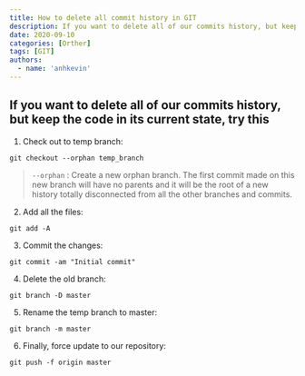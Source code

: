 ```yaml
---
title: How to delete all commit history in GIT
description: If you want to delete all of our commits history, but keep the code in its current state, try this ...
date: 2020-09-10
categories: [Orther]
tags: [GIT]
authors:
  - name: 'anhkevin'
---
```


## If you want to delete all of our commits history, but keep the code in its current state, try this

1. Check out to temp branch:
```shell
git checkout --orphan temp_branch
```
> `--orphan` : Create a new orphan branch. The first commit made on this new branch will have no parents and it will be the root of a new history totally disconnected from all the other branches and commits.
2. Add all the files:
```shell
git add -A
```
3. Commit the changes:
```shell
git commit -am "Initial commit"
```
4. Delete the old branch:
```shell
git branch -D master
```
5. Rename the temp branch to master:
```shell
git branch -m master
```
6. Finally, force update to our repository:
```shell
git push -f origin master
```
